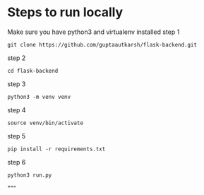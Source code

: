 # Steps to run locally
Make sure you have python3 and virtualenv installed 
step 1 
```
git clone https://github.com/guptaautkarsh/flask-backend.git
```
step 2
```
cd flask-backend
```
step 3
```
python3 -m venv venv
```
step 4
```
source venv/bin/activate
```
step 5
```
pip install -r requirements.txt
```
step 6
```
python3 run.py
```
"""
